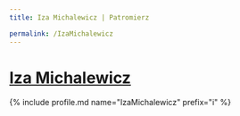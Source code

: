 ```yaml
---
title: Iza Michalewicz | Patromierz

permalink: /IzaMichalewicz
---
```


# [Iza Michalewicz](https://patronite.pl/IzaMichalewicz)

{% include profile.md name="IzaMichalewicz" prefix="i" %}
